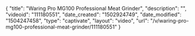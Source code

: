 {
    "title": "Waring Pro MG100 Professional Meat Grinder",
    "description": "",
    "videoid": "111180551",
    "date_created": "1502924749",
    "date_modified": "1504247458",
    "type": "captivate",
    "layout": "video",
    "url": "\/v\/waring-pro-mg100-professional-meat-grinder\/111180551"
}